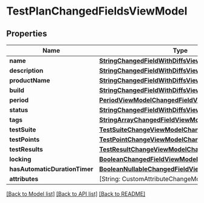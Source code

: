 # TestPlanChangedFieldsViewModel

## Properties
Name | Type | Description | Notes
------------ | ------------- | ------------- | -------------
**name** | [**StringChangedFieldWithDiffsViewModel**](StringChangedFieldWithDiffsViewModel.md) |  | [optional] 
**description** | [**StringChangedFieldWithDiffsViewModel**](StringChangedFieldWithDiffsViewModel.md) |  | [optional] 
**productName** | [**StringChangedFieldWithDiffsViewModel**](StringChangedFieldWithDiffsViewModel.md) |  | [optional] 
**build** | [**StringChangedFieldWithDiffsViewModel**](StringChangedFieldWithDiffsViewModel.md) |  | [optional] 
**period** | [**PeriodViewModelChangedFieldViewModel**](PeriodViewModelChangedFieldViewModel.md) |  | [optional] 
**status** | [**StringChangedFieldWithDiffsViewModel**](StringChangedFieldWithDiffsViewModel.md) |  | [optional] 
**tags** | [**StringArrayChangedFieldViewModel**](StringArrayChangedFieldViewModel.md) |  | [optional] 
**testSuite** | [**TestSuiteChangeViewModelChangedFieldViewModel**](TestSuiteChangeViewModelChangedFieldViewModel.md) |  | [optional] 
**testPoints** | [**TestPointChangeViewModelChangedFieldViewModel**](TestPointChangeViewModelChangedFieldViewModel.md) |  | [optional] 
**testResults** | [**TestResultChangeViewModelChangedFieldViewModel**](TestResultChangeViewModelChangedFieldViewModel.md) |  | [optional] 
**locking** | [**BooleanChangedFieldViewModel**](BooleanChangedFieldViewModel.md) |  | [optional] 
**hasAutomaticDurationTimer** | [**BooleanNullableChangedFieldViewModel**](BooleanNullableChangedFieldViewModel.md) |  | [optional] 
**attributes** | [String: CustomAttributeChangeModel] |  | [optional] 

[[Back to Model list]](../README.md#documentation-for-models) [[Back to API list]](../README.md#documentation-for-api-endpoints) [[Back to README]](../README.md)


